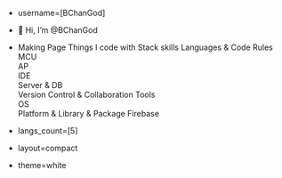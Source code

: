 - username=[BChanGod]
- 👋 Hi, I’m @BChanGod
- Making Page
Things I code with Stack skills
Languages & Code Rules	   
MCU	  
AP	  
IDE	   
Server & DB	   
Version Control & Collaboration Tools	   
OS	  
Platform & Library & Package	 Firebase

- langs_count=[5]
- layout=compact
- theme=white

<!---
BChanGod/BChanGod is a ✨ special ✨ repository because its `README.md` (this file) appears on your GitHub profile.
You can click the Preview link to take a look at your changes.
--->
